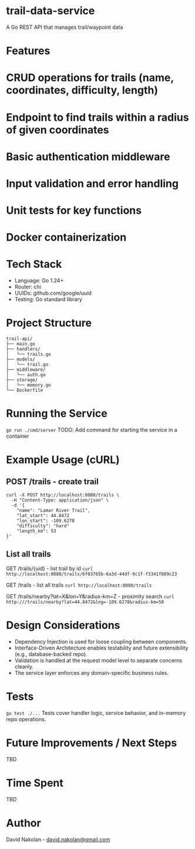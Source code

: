 # trail-data-service
A Go REST API that manages trail/waypoint data

# Features
# CRUD operations for trails (name, coordinates, difficulty, length)
# Endpoint to find trails within a radius of given coordinates
# Basic authentication middleware
# Input validation and error handling
# Unit tests for key functions
# Docker containerization

# Tech Stack
* Language: Go 1.24+
* Router: chi
* UUIDs: github.com/google/uuid
* Testing: Go standard library

# Project Structure
```
trail-api/
├── main.go
├── handlers/
│   └── trails.go
├── models/
│   └── trail.go
├── middleware/
│   └── auth.go
├── storage/
│   └── memory.go
└── Dockerfile
```

# Running the Service
```go run ./cmd/server```
TODO: Add command for starting the service in a container

# Example Usage (cURL)
## POST /trails - create trail
```
curl -X POST http://localhost:8080/trails \
  -H "Content-Type: application/json" \
  -d '{
    "name": "Lamar River Trail",
    "lat_start": 44.8472
    "lon_start": -109.6278
    "difficulty": "hard"
    "length_km": 53
}'
```

## List all trails
GET /trails/{uid} - list trail by id
```curl http://localhost:8080/trails/6f03765b-6a3d-44df-9c1f-f3341f089c23```

GET /trails - list all trails
```curl http://localhost:8080/trails```

GET /trails/nearby?lat=X&lon=Y&radius-km=Z - proximity search
```curl http:///trails/nearby?lat=44.8472&lng=-109.6278&radius-km=50```

# Design Considerations
* Dependency Injection is used for loose coupling between components.
* Interface-Driven Architecture enables testability and future extensibility (e.g., database-backed repo).
* Validation is handled at the request model level to separate concerns cleanly.
* The service layer enforces any domain-specific business rules.

# Tests
`go test ./...`
Tests cover handler logic, service behavior, and in-memory repo operations.

# Future Improvements / Next Steps
TBD

# Time Spent
TBD

# Author
David Nakolan - david.nakolan@gmail.com
